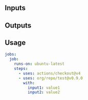 # <!--name--> <!--/ name-->
<!--description--><!--/description-->

## Inputs
<!--  inputs  -->

## Outputs
<!--outputs-->

<!--/outputs-->

## Usage
<!--usage action="org/repo/test" version="env:VERSION"-->
```yaml
jobs:
  job:
    runs-on: ubuntu-latest
    steps:
      - uses: actions/checkout@v4
      - uses: org/repo/test@v0.9.0
        with:
          input1: value1
          input2: value2
```
<!--/usage-->

